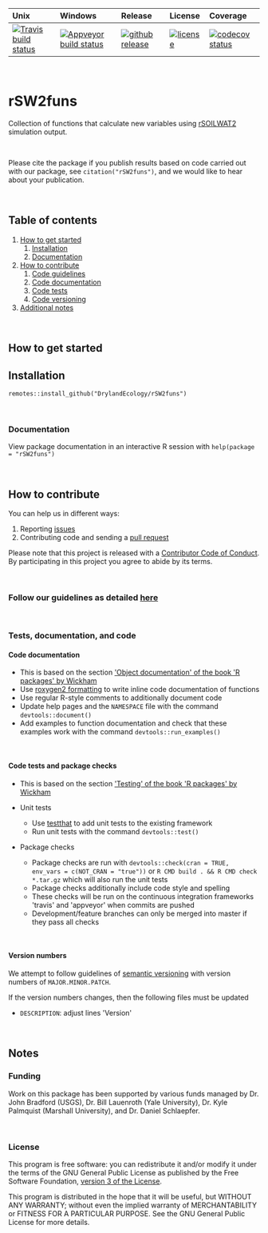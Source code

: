 
| Unix | Windows | Release | License | Coverage |
| :---- | :---- | :---- | :---- | :---- |
[ ![Travis build status][1]][2] | [![Appveyor build status][3]][4] | [ ![github release][5]][6] | [![license][7]][8] | [![codecov status][9]][10] |

[1]: https://travis-ci.org/DrylandEcology/rSW2funs.svg?branch=master
[2]: https://travis-ci.org/DrylandEcology/rSW2funs
[3]: https://ci.appveyor.com/api/projects/status/8flt0gx8q1uupdqb/branch/master?svg=true
[4]: https://ci.appveyor.com/project/DrylandEcologyGit/rSW2funs
[5]: https://img.shields.io/github/release/DrylandEcology/rSW2funs.svg?label=current+release
[6]: https://github.com/DrylandEcology/rSW2funs/releases
[7]: https://img.shields.io/github/license/DrylandEcology/rSW2funs.svg
[8]: https://www.gnu.org/licenses/gpl.html
[9]: https://codecov.io/gh/DrylandEcology/rSW2data/branch/master/graph/badge.svg
[10]: https://codecov.io/gh/DrylandEcology/rSW2funs
[11]: https://img.shields.io/github/downloads/DrylandEcology/rSW2funs/total.svg
[SOILWAT2]: https://github.com/DrylandEcology/SOILWAT2
[STEPWAT2]: https://github.com/DrylandEcology/STEPWAT2
[rSFSTEP2]: https://github.com/DrylandEcology/rSFSTEP2
[rSW2utils]: https://github.com/DrylandEcology/rSW2utils
[rSFSTEP2]: https://github.com/DrylandEcology/rSFSTEP2
[rSOILWAT2]: https://github.com/DrylandEcology/rSOILWAT2
[rSW2funs]: https://github.com/DrylandEcology/rSW2funs
[rSFSW2]: https://github.com/DrylandEcology/rSFSW2
[issues]: https://github.com/DrylandEcology/rSW2funs/issues
[pull request]: https://github.com/DrylandEcology/rSW2funs/pulls
[guidelines]: https://github.com/DrylandEcology/workflow_guidelines
[semantic versioning]: https://semver.org/
[testthat]: https://github.com/hadley/testthat
[roxygen2 formatting]: https://cran.r-project.org/web/packages/roxygen2/vignettes/formatting.html
[r-pkgs man]: http://r-pkgs.had.co.nz/man.html
[r-pkgs tests]: http://r-pkgs.had.co.nz/tests.html


<br>

# rSW2funs

Collection of functions that calculate new variables
using [rSOILWAT2][] simulation output.


<br>

Please cite the package if you publish results based on code carried
out with our package, see `citation("rSW2funs")`, and we would like to hear
about your publication.

<br>


## Table of contents

1. [How to get started](#get_started)
    1. [Installation](#install)
    2. [Documentation](#get_documentation)
2. [How to contribute](#contribute)
    1. [Code guidelines](#follow_guidelines)
    2. [Code documentation](#code_documentation)
    3. [Code tests](#code_tests)
    4. [Code versioning](#code_versioning)
3. [Additional notes](#more_notes)

<br>

<a name="get_started"></a>
## How to get started

<a name="install"></a>
## Installation

```{r}
remotes::install_github("DrylandEcology/rSW2funs")
```

<br>

<a name="get_documentation"></a>
### Documentation
View package documentation in an interactive R session with
`help(package = "rSW2funs")`


<br>

<a name="contribute"></a>
## How to contribute
You can help us in different ways:

1. Reporting [issues][]
2. Contributing code and sending a [pull request][]

Please note that this project is released with a
[Contributor Code of Conduct](CODE_OF_CONDUCT.md). By participating in this
project you agree to abide by its terms.

<br>


<a name="follow_guidelines"></a>
### Follow our guidelines as detailed [here][guidelines]

<br>


### Tests, documentation, and code

<a name="code_documentation"></a>
#### Code documentation
  * This is based on the section
    ['Object documentation' of the book 'R packages' by Wickham][r-pkgs man]
  * Use [roxygen2 formatting][] to write inline code documentation of functions
  * Use regular R-style comments to additionally document code
  * Update help pages and the `NAMESPACE` file with the command
    `devtools::document()`
  * Add examples to function documentation and check that these examples work
    with the command `devtools::run_examples()`

<br>

<a name="code_tests"></a>
#### Code tests and package checks
  * This is based on the section
    ['Testing' of the book 'R packages' by Wickham][r-pkgs tests]

  * Unit tests
    * Use [testthat][] to add unit tests to the existing framework
    * Run unit tests with the command `devtools::test()`

  * Package checks
    * Package checks are run with
      `devtools::check(cran = TRUE, env_vars = c(NOT_CRAN = "true"))` or
      `R CMD build . && R CMD check *.tar.gz`
      which will also run the unit tests
    * Package checks additionally include code style and spelling
    * These checks will be run on the continuous integration frameworks
      'travis' and 'appveyor' when commits are pushed
    * Development/feature branches can only be merged into master if they pass
      all checks

<br>

<a name="code_versioning"></a>
#### Version numbers

We attempt to follow guidelines of [semantic versioning][] with version
numbers of `MAJOR.MINOR.PATCH`.

If the version numbers changes, then the following files must be updated
* `DESCRIPTION`: adjust lines 'Version'


<br>

<a name="more_notes"></a>
## Notes

### Funding
Work on this package has been supported by various funds managed by
Dr. John Bradford (USGS), Dr. Bill Lauenroth (Yale University),
Dr. Kyle Palmquist (Marshall University), and Dr. Daniel Schlaepfer.


<br>

### License
This program is free software: you can redistribute it and/or modify
it under the terms of the GNU General Public License as published by
the Free Software Foundation, [version 3 of the License](LICENSE.md).

This program is distributed in the hope that it will be useful,
but WITHOUT ANY WARRANTY; without even the implied warranty of
MERCHANTABILITY or FITNESS FOR A PARTICULAR PURPOSE.  See the
GNU General Public License for more details.


<br>
